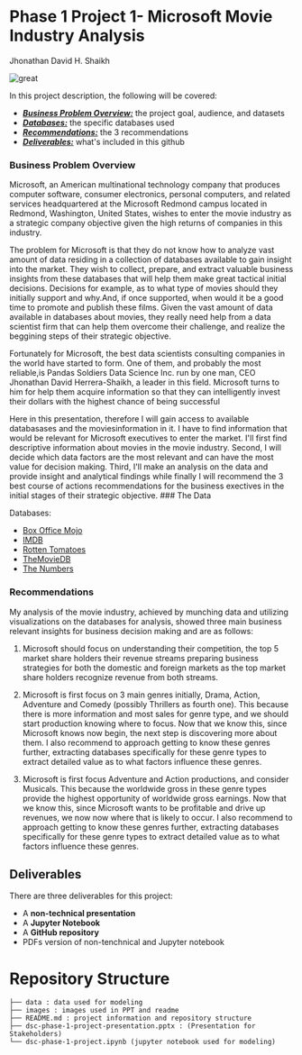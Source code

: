 # Phase 1 Project 1- Microsoft Movie Industry Analysis
Jhonathan David H. Shaikh

![great](https://www.ft.com/__origami/service/image/v2/images/raw/https%3A%2F%2Fd1e00ek4ebabms.cloudfront.net%2Fproduction%2F95465af9-a6d7-49a0-a118-cc099a0d10ba.jpg?dpr=1&fit=scale-down&source=next&width=700)


In this project description, the following will be covered:

* [***Business Problem Overview:***](#project-overview) the project goal, audience, and datasets
* [***Databases:***](#deliverables) the specific databases used 
* [***Recommendations:***](#grading)  the 3 recommendations
* [***Deliverables:***](#grading) what's included in this github
### Business Problem Overview

Microsoft, an American multinational technology company that produces computer software, consumer electronics, personal computers, and related services headquartered at the Microsoft Redmond campus located in Redmond, Washington, United States, wishes to enter the movie industry as a strategic company objective given the high returns of companies in this industry.

The problem for Microsoft is that they do not know how to analyze vast amount of data residing in a collection of databases available to gain insight into the market. They wish to collect, prepare,  and extract valuable business insights from these databases that will help them make great tactical initial decisions. Decisions for example, as to what type of movies should they initially support and why.And, if once supported, when would it be a good time to promote and publish these films. Given the vast amount of data available in databases about movies, they really need help from a data scientist firm that can help them overcome their challenge, and realize the beggining steps of their strategic objective. 

Fortunately for Microsoft, the best data scientists consulting companies in the world have started to form. One of them, and probably the most reliable,is Pandas Soldiers Data Science Inc. run by one man, CEO Jhonathan David Herrera-Shaikh, a leader in this field. Microsoft turns to him for help them acquire information so that they can intelligently invest their dollars with the highest chance of being successful 

Here in this presentation, therefore I will gain access to available databasases and the moviesinformation in it. I have to find information that would be relevant for Microsoft executives to enter the market. I'll first find descriptive information about movies in the movie industry. Second, I will decide which data factors are the most relevant and can have the most value for decision making. Third,  I'll make an analysis on the data and provide insight and analytical findings while finally I will recommend the 3 best course of actions recommendations for the business exectives in the initial stages of their strategic objective. ### The Data

Databases:

* [Box Office Mojo](https://www.boxofficemojo.com/)
* [IMDB](https://www.imdb.com/)
* [Rotten Tomatoes](https://www.rottentomatoes.com/)
* [TheMovieDB](https://www.themoviedb.org/)
* [The Numbers](https://www.the-numbers.com/)



### Recommendations

My analysis of the movie industry, achieved by munching data and utilizing visualizations on the databases for analysis, showed three main business relevant insights for business decision making and are as follows: 

1. Microsoft should focus on understanding their competition,  the top 5 market share holders their revenue streams preparing business strategies for both the domestic and foreign markets as the top market share holders recognize revenue from both streams.

2. Microsoft is first focus on 3 main genres initially, Drama, Action, Adventure and Comedy (possibly Thrillers as fourth one). This because there is more information and most sales for genre type, and we should start production knowing where to focus. Now that we know this, since Microsoft knows now begin, the next step is discovering more about them. I also recommend to approach getting to know these genres further, extracting databases specifically for these genre types to extract detailed value as to what factors influence these genres.

 3. Microsoft is first focus  Adventure and Action productions, and consider Musicals. This because the worldwide gross in these  genre types provide the highest opportunity of worldwide gross earnings.  Now that we know this, since Microsoft wants to be profitable and drive up revenues, we now now where that is likely to occur.  I also recommend to approach getting to know these genres further, extracting databases specifically for these genre types to extract detailed value as to what factors influence these genres.


## Deliverables

There are three deliverables for this project:

* A **non-technical presentation**
* A **Jupyter Notebook**
* A **GitHub repository**
* PDFs version of non-tenchnical and Jupyter notebook





# Repository Structure

```
├── data : data used for modeling
├── images : images used in PPT and readme
├── README.md : project information and repository structure
├── dsc-phase-1-project-presentation.pptx : (Presentation for Stakeholders)
└── dsc-phase-1-project.ipynb (jupyter notebook used for modeling)
```
